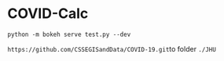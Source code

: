 # COVID-Calc
`python -m bokeh serve test.py --dev`

`https://github.com/CSSEGISandData/COVID-19.git`to folder `./JHU`
